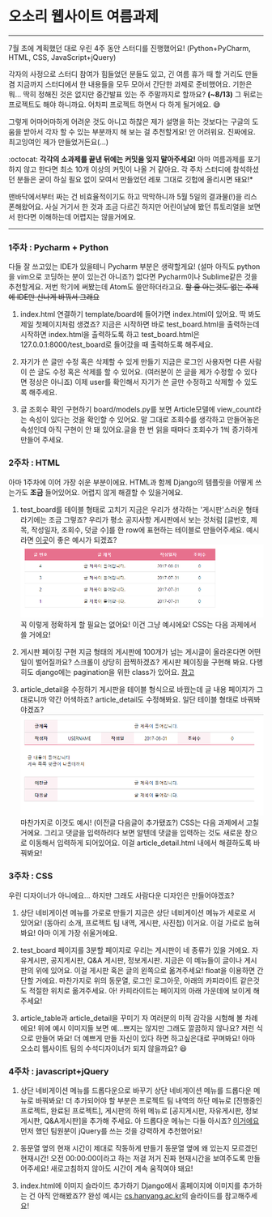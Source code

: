 # 오소리 웹사이트 여름과제
* * *

 7월 초에 계획했던 대로 우린 4주 동안 스터디를 진행했어요!
 (Python+PyCharm, HTML, CSS, JavaScript+jQuery)

 각자의 사정으로 스터디 참여가 힘들었던 분들도 있고, 긴 여름 휴가 때 할 거리도 만들 겸 지금까지 스터디에서 한 내용들을 모두 모아서 간단한 과제로 준비했어요. 기한은 뭐... 딱히 정해진 것은 없지만 중간발표 있는 주 주말까지로 할까요? **(~8/13)** 그 뒤로는 프로젝트도 해야 하니까요. 어차피 프로젝트 하면서 다 하게 될거에요. :sweat_smile:

 그렇게 어마어마하게 어려운 것도 아니고 하찮은 제가 설명을 하는 것보다는 구글의 도움을 받아서 각자 할 수 있는 부분까지 해 보는 걸 추천할게요! 안 어려워요. 진짜에요. 최고잉여인 제가 만들었거든요(...)

 :octocat: **각각의 소과제를 끝낸 뒤에는 커밋을 잊지 말아주세요!** 아마 여름과제를 포기하지 않고 한다면 최소 10개 이상의 커밋이 나올 거 같아요. 각 주차 스터디에 참석하셨던 분들은 굳이 하실 필요 없이 모여서 만들었던 레포 그대로 깃헙에 올리시면 돼요!*

 맨바닥에서부터 짜는 건 비효율적이기도 하고 막막하니까 5월 5일의 결과물(!)을 리스폰해왔어요. 사실 거기서 한 것과 조금 다르긴 하지만 어린이날에 봤던 튜토리얼을 보면서 한다면 이해하는데 어렵지는 않을거에요.

* * *

### 1주차 : Pycharm + Python
 다들 잘 쓰고있는 IDE가 있을테니 Pycharm 부분은 생략할게요! (설마 아직도 python을 vim으로 코딩하는 분이 있는건 아니죠?) 없다면 Pycharm이나 Sublime같은 것을 추천할게요. 저번 학기에 써봤는데 Atom도 쓸만하더라고요. ~~할 줄 아는것도 없는 주제에 IDE만 신나게 바꿔서 그래요~~

 1. index.html 연결하기
 template/board에 들어가면 index.html이 있어요. 딱 봐도 제일 첫페이지처럼 생겼죠? 지금은 시작하면 바로 test_board.html을 출력하는데 시작하면 index.html을 출력하도록 하고 test_board.html은 127.0.0.1:8000/test_board로 들어갔을 때 출력하도록 해주세요.

 2. 자기가 쓴 글만 수정 혹은 삭제할 수 있게 만들기
 지금은 로그인 사용자면 다른 사람이 쓴 글도 수정 혹은 삭제를 할 수 있어요. (여러분이 쓴 글을 제가 수정할 수 있다면 정상은 아니죠) 이제 user를 확인해서 자기가 쓴 글만 수정하고 삭제할 수 있도록 해주세요.

 3. 글 조회수 확인 구현하기
 board/models.py를 보면 Article모델에 view_count라는 속성이 있다는 것을 확인할 수 있어요. 말 그대로 조회수를 생각하고 만들어놓은 속성인데 아직 구현이 안 돼 있어요.글을 한 번 읽을 때마다 조회수가 1씩 증가하게 만들어 주세요.

### 2주차 : HTML
 아마 1주차에 이어 가장 쉬운 부분이에요. HTML과 함께 Django의 템플릿을 어떻게 쓰는가도 **조금** 들어있어요. 어렵지 않게 해결할 수 있을거에요.

 1. test_board를 테이블 형태로 고치기
 지금은 우리가 생각하는 '게시판'스러운 형태라기에는 조금 그렇죠? 우리가 평소 공지사항 게시판에서 보는 것처럼 [글번호, 제목, 작성일자, 조회수, 덧글 수]를 한 row에 표현하는 테이블로 만들어주세요. 예시라면 [이곳](http://cs.hanyang.ac.kr/board/info_board.php)이 좋은 예시가 되겠죠?
 ![테이블 예시 이미지](/img/board.PNG)
꼭 이렇게 정확하게 할 필요는 없어요! 이건 그냥 예시에요! CSS는 다음 과제에서 쓸 거에요!

 2. 게시판 페이징 구현
 지금 형태의 게시판에 100개가 넘는 게시글이 올라온다면 어떤 일이 벌어질까요? 스크롤이 상당히 끔찍하겠죠? 게시판 페이징을 구현해 봐요. 다행히도 django에는 pagination을 위한 class가 있어요. [참고](https://docs.djangoproject.com/en/1.11/topics/pagination/)

 3. article_detail을 수정하기
 게시판을 테이블 형식으로 바꿨는데 글 내용 페이지가 그대로니까 약간 어색하죠? article_detail도 수정해봐요. 일단 테이블 형태로 바꿔봐야겠죠?
![게시판 예시 이미지](/img/detail.PNG)
마찬가지로 이것도 예시! (이전글 다음글이 추가됐죠?) CSS는 다음 과제에서 고칠 거에요.
그리고 댓글을 입력하려다 보면 알텐데 댓글을 입력하는 것도 새로운 창으로 이동해서 입력하게 되어있어요. 이걸 article_detail.html 내에서 해결하도록 바꿔봐요!

### 3주차 : CSS 
우린 디자이너가 아니에요... 하지만 그래도 사람다운 디자인은 만들어야겠죠?
1. 상단 네비게이션 메뉴를 가로로 만들기
 지금은 상단 네비게이션 메뉴가 세로로 서 있어요! (동아리 소개, 프로젝트 팀 내역, 게시판, 사진첩) 이거요. 이걸 가로로 눕혀봐요! 아마 이게 가장 쉬울거에요.

2. test_board 페이지를 3분할 페이지로
 우리는 게시판이 네 종류가 있을 거에요. 자유게시판, 공지게시판, Q&A 게시판, 정보게시판. 지금은 이 메뉴들이 글이나 게시판의 위에 있어요. 이걸 게시판 혹은 글의 왼쪽으로 옮겨주세요! float을 이용하면 간단할 거에요. 마찬가지로 위의 동문열, 로그인 로그아웃, 아래의 카피라이트 같은것도 적절한 위치로 옮겨주세요. 아! 카피라이트는 페이지의 아래 가운데에 보이게 해주세요!

3. article_table과 article_detail을 꾸미기
 자 여러분의 미적 감각을 시험해 볼 차례에요! 위에 예시 이미지들 보면 예...쁘지는 않지만 그래도 깔끔하지 않나요? 저런 식으로 만들어 봐요! 더 예쁘게 만들 자신이 있다 하면 하고싶은대로 꾸며봐요! 아마 오소리 웹사이트 팀의 수석디자이너가 되지 않을까요? :satisfied:

### 4주차 : javascript+jQuery
1. 상단 네비게이션 메뉴를 드롭다운으로 바꾸기
상단 네비게이션 메뉴를 드롭다운 메뉴로 바꿔봐요! 더 추가되어야 할 부분은 프로젝트 팀 내역의 하단 메뉴로 [진행중인 프로젝트, 완료된 프로젝트], 게시판의 하위 메뉴로 [공지게시판, 자유게시판, 정보게시판, Q&A게시판]을 추가해 주세요. 아 드롭다운 메뉴는 다들 아시죠? [이거에요](https://www.google.co.kr/search?q=drop+down+navigation+bar&source=lnms&tbm=isch&sa=X&ved=0ahUKEwjsyI62s6vVAhUE2mMKHWLlDjcQ_AUICigB&biw=1150&bih=861&dpr=1.1)
 먼저 했던 팀원분이 jQuery를 쓰는 것을 강력하게 추천했어요!

2. 동문열 옆의 현재 시간이 제대로 작동하게 만들기
동문열 옆에 왜 있는지 모르겠던 현재시간! 오전 00:00:00이라고 하는 저걸 저거 진짜 현재시간을 보여주도록 만들어주세요! 새로고침하지 않아도 시간이 계속 움직여야 돼요!

3. index.html에 이미지 슬라이드 추가하기
Django에서 홈페이지에 이미지를 추가하는 건 아직 안해봤죠?? 
완성 예시는 <a href="http://cs.hanyang.ac.kr" target="_blank">cs.hanyang.ac.kr</a>의 슬라이드를 참고해주세요!
